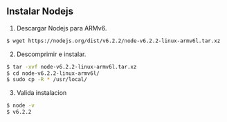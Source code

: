 Instalar Nodejs
---  

1. Descargar Nodejs para ARMv6.  

  ~~~bash
  $ wget https://nodejs.org/dist/v6.2.2/node-v6.2.2-linux-armv6l.tar.xz
  ~~~

2. Descomprimir e instalar.
  
  ~~~bash
  $ tar -xvf node-v6.2.2-linux-armv6l.tar.xz
  $ cd node-v6.2.2-linux-armv6l/
  $ sudo cp -R * /usr/local/
  ~~~

3.  Valida instalacion

  ~~~bash
  $ node -v
  $ v6.2.2
  ~~~
